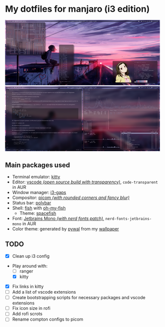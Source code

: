 # My dotfiles for manjaro (i3 edition)

![](Pictures/screenshots/flex.png)
![](Pictures/screenshots/flex2.png)

## Main packages used

- Terminal emulator: [kitty](https://github.com/kovidgoyal/kitty)
- Editor: [vscode _(open source build with transparency)_](https://github.com/microsoft/vscode), `code-transparent` in AUR
- Window manager: [i3-gaps](https://github.com/Airblader/i3)
- Compositor: [picom _(with rounded corners and fancy blur)_](https://github.com/ibhagwan/picom)
- Status bar: [polybar](https://github.com/polybar/polybar)
- Shell: [fish](https://github.com/fish-shell/fish-shell) with [oh-my-fish](https://github.com/oh-my-fish/oh-my-fish)
  - Theme: [spacefish](https://github.com/matchai/spacefish)
- Font: [Jetbrains Mono _(with nerd fonts patch)_](https://github.com/JetBrains/JetBrainsMono), `nerd-fonts-jetbrains-mono` in AUR
- Color theme: generated by [pywal](https://github.com/dylanaraps/pywal) from my [wallpaper](Pictures/wallpapers/wall.png)

## TODO

- [x] Clean up i3 config
- Play around with:
  - [ ] ranger
  - [x] kitty
- [x] Fix links in kitty
- [ ] Add a list of vscode extensions
- [ ] Create bootstrapping scripts for necessary packages and vscode extensions
- [ ] Fix icon size in rofi
- [ ] Add rofi scrots
- [ ] Rename compton configs to picom
